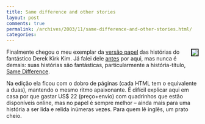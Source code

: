 ```yaml
---
title: Same difference and other stories
layout: post
comments: true
permalink: /archives/2003/11/same-difference-and-other-stories.html/
categories:
---
```

<img src=//chester.me/img/blig/samediffother.gif align="right" border=2>Finalmente chegou o meu exemplar da <a href="http://www.smallstoriesonline.com/Loot/loot.htm" >versão papel</a> das histórias do fantástico Derek Kirk Kim. Já falei dele <a href="//chester.me/200303.html#post_3207863">antes</a> por aqui, mas nunca é demais: suas histórias são fantásticas, particularmente a história-título, <a href="http://www.smallstoriesonline.com/Comics/SameDifference/SameDifferenceIndex.htm" >Same Difference</a>.

Na edição ela ficou com o dobro de páginas (cada HTML tem o equivalente a duas), mantendo o mesmo ritmo apaixonante. É difícil explicar aqui em casa por que gastar US$ 22 (preço+envio) com quadrinhos que estão disponíveis online, mas no papel é sempre melhor &#8211; ainda mais para uma história a ser lida e relida inúmeras vezes. Para quem lê inglês, um prato cheio.

